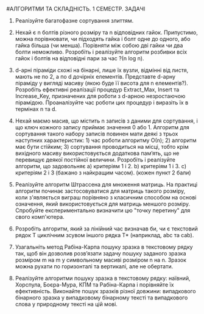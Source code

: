 ﻿#АЛГОРИТМИ ТА СКЛАДНІСТЬ. 1 СЕМЕСТР. ЗАДАЧІ
 
1. Реалізуйте багатофазне сортування злиттям.

2. Нехай є n болтів різного розміру та n відповідних гайок. Припустимо, можна  порівнювати, чи підходять гайка і болт одне до одного, або гайка більша (чи менша). Порівняти між собою дві гайки чи два болти неможливо. Розробіть і реалізуйте алгоритм розбивки всіх гайок і болтів на відповідні пари за час ?(n log n).

3. d-арні піраміди схожі на бінарні, лише їх вузли, відмінні від листя, мають не по 2, а по d дочірніх елементів. Представте d-арну піраміду у вигляді масиву (якою буде її висота для n елементів?). Розробіть ефективні реалізації процедур Extract_Max, Insert та Increase_Key, призначених для роботи з d-арною незростаючою пірамідою. Проаналізуйте час роботи цих процедур і виразіть їх в термінах n та d.

4. Нехай маємо масив, що містить n записів з даними для сортування, і що ключ кожного запису приймає значення 0 або 1. Алгоритм для сортування такого набору записів повинен мати деякі з трьох наступних характеристик: 1) час роботи алгоритму О(n); 2) алгоритм має бути стійким; 3) сортування проводиться на місці, тобто крім вихідного масиву використовується додаткова пам’ять, що не перевищує деякої постійної величини. Розробіть і реалізуйте алгоритм, що задовольняє a) критеріям 1 і 2. b) критеріям 1 і 3. c) критеріям 2 і 3 (бажано з найкращим часом). (кожен пункт 2 бали)

5. Реалізуйте алгоритм Штрассена для множення матриць. На практиці алгоритм починає застосовуватися для матриць такого розміру, коли з'являється виграш порівняно з класичним способом на основі означення, який використовується для матриць меншого розміру. Спробуйте експериментально визначити цю "точку перетину" для свого комп'ютера.

6. Розробіть алгоритм, який за лінійний час визначав би, чи є текстовий рядок Т циклічним зсувом іншого рядка Т* (наприклад, abc та cab).

7. Узагальніть метод Рабіна-Карпа пошуку зразка в текстовому рядку так, щоб він дозволив розв’язати задачу пошуку заданого зразка розміром m на m у символьному масиві розміром n на n. Зразок можна рухати по горизонталі та вертикалі, але не обертати.

8. Реалізуйте алгоритми пошуку зразка в текстовому рядку: наївний, Хорспула, Боєра-Мура, КПМ та Рабіна-Карпа і порівняйте їх ефективність. Виконайте пошук зразків різної довжини: випадкового бінарного зразка у випадковому бінарному тексті та випадкового слова у природному тексті на цій мові.
